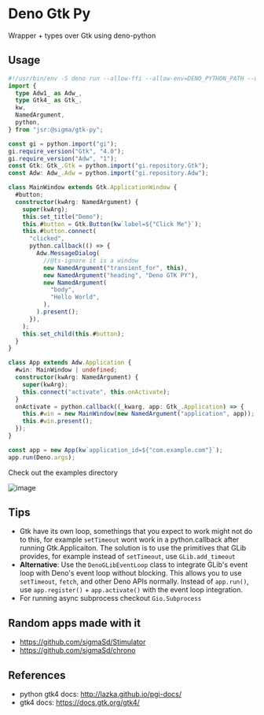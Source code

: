 # Deno Gtk Py

Wrapper + types over Gtk using deno-python

## Usage

```ts
#!/usr/bin/env -S deno run --allow-ffi --allow-env=DENO_PYTHON_PATH --unstable-ffi
import {
  type Adw1_ as Adw_,
  type Gtk4_ as Gtk_,
  kw,
  NamedArgument,
  python,
} from "jsr:@sigma/gtk-py";

const gi = python.import("gi");
gi.require_version("Gtk", "4.0");
gi.require_version("Adw", "1");
const Gtk: Gtk_.Gtk = python.import("gi.repository.Gtk");
const Adw: Adw_.Adw = python.import("gi.repository.Adw");

class MainWindow extends Gtk.ApplicationWindow {
  #button;
  constructor(kwArg: NamedArgument) {
    super(kwArg);
    this.set_title("Demo");
    this.#button = Gtk.Button(kw`label=${"Click Me"}`);
    this.#button.connect(
      "clicked",
      python.callback(() => {
        Adw.MessageDialog(
          //@ts-ignore it is a window
          new NamedArgument("transient_for", this),
          new NamedArgument("heading", "Deno GTK PY"),
          new NamedArgument(
            "body",
            "Hello World",
          ),
        ).present();
      }),
    );
    this.set_child(this.#button);
  }
}

class App extends Adw.Application {
  #win: MainWindow | undefined;
  constructor(kwArg: NamedArgument) {
    super(kwArg);
    this.connect("activate", this.onActivate);
  }
  onActivate = python.callback((_kwarg, app: Gtk_.Application) => {
    this.#win = new MainWindow(new NamedArgument("application", app));
    this.#win.present();
  });
}

const app = new App(kw`application_id=${"com.example.com"}`);
app.run(Deno.args);
```

Check out the examples directory

![image](https://github.com/sigmaSd/deno-gtk-py/assets/22427111/cd8a4a23-4ef2-4185-b57a-94de1494cbdb)

## Tips

- Gtk have its own loop, somethings that you expect to work might not do to
  this, for example `setTimeout` wont work in a python.callback after running
  Gtk.Applicaiton. The solution is to use the primitives that GLib provides, for
  example instead of `setTimeout`, use `GLib.add_timeout`
- **Alternative**: Use the `DenoGLibEventLoop` class to integrate GLib's event
  loop with Deno's event loop without blocking. This allows you to use
  `setTimeout`, `fetch`, and other Deno APIs normally. Instead of `app.run()`,
  use `app.register()` + `app.activate()` with the event loop integration.
- For running async subprocess checkout `Gio.Subprocess`

## Random apps made with it

- https://github.com/sigmaSd/Stimulator
- https://github.com/sigmaSd/chrono

## References

- python gtk4 docs: http://lazka.github.io/pgi-docs/
- gtk4 docs: https://docs.gtk.org/gtk4/
